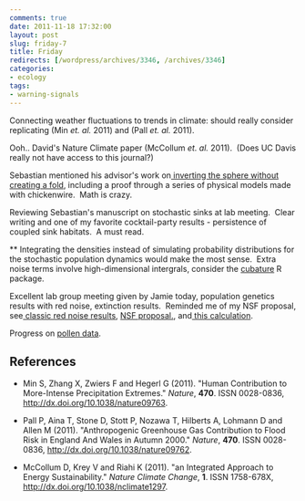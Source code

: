 ```yaml
---
comments: true
date: 2011-11-18 17:32:00
layout: post
slug: friday-7
title: Friday
redirects: [/wordpress/archives/3346, /archives/3346]
categories:
- ecology
tags:
- warning-signals
---
```


Connecting weather fluctuations to trends in climate: should really consider replicating (Min _et. al._ 2011) and (Pall _et. al._ 2011).

Ooh.. David's Nature Climate paper (McCollum _et. al._ 2011).  (Does UC Davis really not have access to this journal?)

Sebastian mentioned his advisor's work on[ inverting the sphere without creating a fold](http://www.youtube.com/watch?v=R_w4HYXuo9M), including a proof through a series of physical models made with chickenwire.  Math is crazy.

Reviewing Sebastian's manuscript on stochastic sinks at lab meeting.  Clear writing and one of my favorite cocktail-party results - persistence of coupled sink habitats.  A must read.

** Integrating the densities instead of simulating probability distributions for the stochastic population dynamics would make the most sense.  Extra noise terms involve high-dimensional intergrals, consider the [cubature](http://ab-initio.mit.edu/wiki/index.php/Cubature) R package.

Excellent lab group meeting given by Jamie today, population genetics results with red noise, extinction results.  Reminded me of my NSF proposal, see[ classic red noise results](http://www.carlboettiger.info/archives/2699), [NSF proposal.](http://www.carlboettiger.info/ajaxplorer/public/a048f2146403c451d9d4e6de8db2b038.php), and[ this calculation](http://www.carlboettiger.info/archives/3135).

Progress on [pollen data](ftp://ftp.ncdc.noaa.gov/pub/data/paleo/pollen/readme_pollen.txt).

## References


- Min S, Zhang X, Zwiers F and Hegerl G (2011).
"Human Contribution to More-Intense Precipitation Extremes."
*Nature*, **470**.
ISSN 0028-0836, <a href="http://dx.doi.org/10.1038/nature09763">http://dx.doi.org/10.1038/nature09763</a>.

- Pall P, Aina T, Stone D, Stott P, Nozawa T, Hilberts A, Lohmann D and Allen M (2011).
"Anthropogenic Greenhouse Gas Contribution to Flood Risk in England And Wales in Autumn 2000."
*Nature*, **470**.
ISSN 0028-0836, <a href="http://dx.doi.org/10.1038/nature09762">http://dx.doi.org/10.1038/nature09762</a>.

- McCollum D, Krey V and Riahi K (2011).
"an Integrated Approach to Energy Sustainability."
*Nature Climate Change*, **1**.
ISSN 1758-678X, <a href="http://dx.doi.org/10.1038/nclimate1297">http://dx.doi.org/10.1038/nclimate1297</a>.
